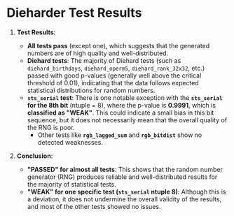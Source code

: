 # Dieharder Test Results

1. **Test Results**:
   - **All tests pass** (except one), which suggests that the generated numbers are of high quality and well-distributed.
   - **Diehard tests**: The majority of Diehard tests (such as `diehard_birthdays`, `diehard_operm5`, `diehard_rank_32x32`, etc.) passed with good p-values (generally well above the critical threshold of 0.01), indicating that the data follows expected statistical distributions for random numbers.
   - **`sts_serial` test**: There is one notable exception with the **`sts_serial` for the 8th bit** (ntuple = 8), where the p-value is **0.9991**, which is **classified as "WEAK"**. This could indicate a small bias in this bit sequence, but it does not necessarily mean that the overall quality of the RNG is poor.
     - Other tests like **`rgb_lagged_sum`** and **`rgb_bitdist`** show no detected weaknesses.

2. **Conclusion**:
   - **"PASSED" for almost all tests**: This shows that the random number generator (RNG) produces reliable and well-distributed results for the majority of statistical tests.
   - **"WEAK" for one specific test (`sts_serial` ntuple 8)**: Although this is a deviation, it does not undermine the overall validity of the results, and most of the other tests showed no issues.
